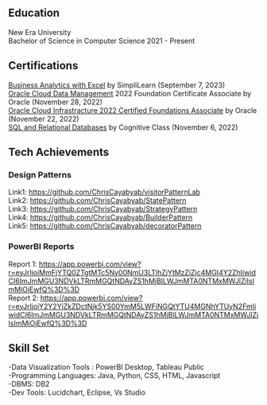 ## Education
New Era University <br> 
Bachelor of Science in Computer Science 2021 - Present

## Certifications 
[Business Analytics with Excel](https://simpli-web.app.link/e/59Z3R8NzTCb) by SimpliLearn (September 7, 2023) <br>
[Oracle Cloud Data Management](https://drive.google.com/file/d/1BgMwlo6hRPSgL5v5StxWLtQTaOfosuOq/view?usp=sharing) 2022 Foundation Certificate Associate by Oracle (November 28, 2022)<br>
[Oracle Cloud Infrastracture 2022 Certified Foundations Associate](https://catalog-education.oracle.com/pls/certview/sharebadge?id=C5A649418D224767DBBCB797B97BF827993A75A77A756E018154021029B15F12) by Oracle (November 22, 2022) <br>
[SQL and Relational Databases](https://courses.cognitiveclass.ai/certificates/891beb6959d84d40a5c1a6ea17083efb) by Cognitive Class (November 6, 2022)

## Tech Achievements  <br>
### Design Patterns <br>
Link1: https://github.com/ChrisCayabyab/visitorPatternLab <br>
Link2: https://github.com/ChrisCayabyab/StatePattern <br>
Link3: https://github.com/ChrisCayabyab/StrategyPattern <br>
Link4: https://github.com/ChrisCayabyab/BuilderPattern <br>
Link5: https://github.com/ChrisCayabyab/decoratorPattern  <br>

### PowerBI Reports <br>
Report 1: https://app.powerbi.com/view?r=eyJrIjoiMmFjYTQ0ZTgtMTc5Ny00NmU3LTlhZjYtMzZiZjc4MGI4Y2ZhIiwidCI6ImJmMGU3NDVkLTRmMGQtNDAyZS1hMjBlLWJmMTA0NTMxMWJlZiIsImMiOjEwfQ%3D%3D <br>
Report 2: https://app.powerbi.com/view?r=eyJrIjoiY2Y2YjZkZDctNjk5YS00YmM5LWFiNGQtYTU4MGNhYTUyN2FmIiwidCI6ImJmMGU3NDVkLTRmMGQtNDAyZS1hMjBlLWJmMTA0NTMxMWJlZiIsImMiOjEwfQ%3D%3D <br>


## Skill Set <br>
-Data Visualization Tools :  PowerBI Desktop, Tableau Public <br>
-Programming Languages: Java, Python, CSS, HTML, Javascript <br>
-DBMS: DB2 <br>
-Dev Tools: Lucidchart, Eclipse, Vs Studio <br>
